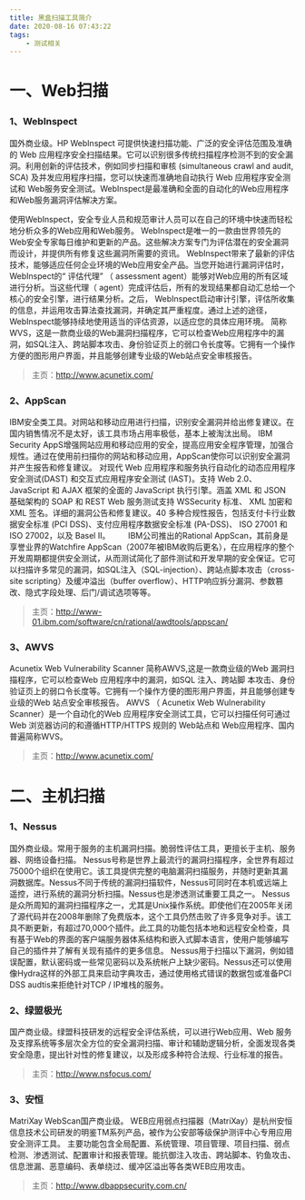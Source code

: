 ```yaml
---
title: 黑盒扫描工具简介
date: 2020-08-16 07:43:22
tags:
    - 测试相关
---
```



# 一、Web扫描
### 1、WebInspect

国外商业级。HP WebInspect 可提供快速扫描功能、广泛的安全评估范围及准确的 Web 应用程序安全扫描结果。它可以识别很多传统扫描程序检测不到的安全漏洞。利用创新的评估技术，例如同步扫描和审核 (simultaneous crawl and audit, SCA) 及并发应用程序扫描，您可以快速而准确地自动执行 Web 应用程序安全测试和 Web服务安全测试。WebInspect是最准确和全面的自动化的Web应用程序和Web服务漏洞评估解决方案。

<!--more-->

使用WebInspect，安全专业人员和规范审计人员可以在自己的环境中快速而轻松地分析众多的Web应用和Web服务。 WebInspect是唯一的一款由世界领先的Web安全专家每日维护和更新的产品。这些解决方案专门为评估潜在的安全漏洞而设计，并提供所有修复这些漏洞所需要的资讯。
WebInspect带来了最新的评估技术，能够适应任何企业环境的Web应用安全产品。当您开始进行漏洞评估时， WebInspect的“ 评估代理” （ assessment agent）能够对Web应用的所有区域进行分析。当这些代理（ agent）完成评估后，所有的发现结果都自动汇总给一个核心的安全引擎，进行结果分析。之后， WebInspect启动审计引擎，评估所收集的信息，并运用攻击算法查找漏洞，并确定其严重程度。通过上述的途径， WebInspect能够持续地使用适当的评估资源，以适应您的具体应用环境。
简称WVS，这是一款商业级的Web漏洞扫描程序，它可以检查Web应用程序中的漏洞，如SQL注入、跨站脚本攻击、身份验证页上的弱口令长度等。它拥有一个操作方便的图形用户界面，并且能够创建专业级的Web站点安全审核报告。
>主页：http://www.acunetix.com/


### 2、AppScan
IBM安全类工具。对网站和移动应用进行扫描，识别安全漏洞并给出修复建议。在国内销售情况不是太好，该工具市场占用率极低，基本上被淘汰出局。
IBM Security AppS增强网站应用和移动应用的安全，提高应用安全程序管理，加强合规性。通过在使用前扫描你的网站和移动应用，AppScan使你可以识别安全漏洞并产生报告和修复建议。
对现代 Web 应用程序和服务执行自动化的动态应用程序安全测试(DAST) 和交互式应用程序安全测试 (IAST)。支持 Web 2.0、 JavaScript 和 AJAX 框架的全面的 JavaScript 执行引擎。涵盖 XML 和 JSON 基础架构的 SOAP 和 REST Web 服务测试支持 WSSecurity 标准、 XML 加密和 XML 签名。详细的漏洞公告和修复建议。40 多种合规性报告，包括支付卡行业数据安全标准 (PCI DSS)、支付应用程序数据安全标准 (PA-DSS)、 ISO 27001 和 ISO 27002，以及 Basel II。
　　IBM公司推出的Rational AppScan，其前身是享誉业界的Watchfire AppScan（2007年被IBM收购后更名），在应用程序的整个开发周期都提供安全测试，从而测试简化了部件测试和开发早期的安全保证。它可以扫描许多常见的漏洞，如SQL注入（SQL-injection）、跨站点脚本攻击（cross-site scripting）及缓冲溢出（buffer overflow）、HTTP响应拆分漏洞、参数篡改、隐式字段处理、后门/调试选项等等。
>主页：http://www-01.ibm.com/software/cn/rational/awdtools/appscan/


### 3、AWVS
Acunetix Web Vulnerability Scanner
简称AWVS,这是一款商业级的Web 漏洞扫描程序，它可以检查Web 应用程序中的漏洞，如SQL 注入、跨站脚 本攻击、身份验证页上的弱口令长度等。它拥有一个操作方便的图形用户界面，并且能够创建专 业级的Web 站点安全审核报告。
AWVS （ Acunetix Web Wulnerability Scanner）是一个自动化的Web 应用程序安全测试工具，它可以扫描任何可通过Web 浏览器访问的和遵循HTTP/HTTPS 规则的 Web站点和 Web应用程序、国内普遍简称WVS。 
>主页：http://www.acunetix.com/


# 二、主机扫描

### 1、Nessus
国外商业级。常用于服务的主机漏洞扫描。脆弱性评估工具，更擅长于主机、服务器、网络设备扫描。
Nessus号称是世界上最流行的漏洞扫描程序，全世界有超过75000个组织在使用它。该工具提供完整的电脑漏洞扫描服务，并随时更新其漏洞数据库。Nessus不同于传统的漏洞扫描软件，Nessus可同时在本机或远端上遥控，进行系统的漏洞分析扫描。Nessus也是渗透测试重要工具之一。
Nessus是众所周知的漏洞扫描程序之一，尤其是Unix操作系统。即使他们在2005年关闭了源代码并在2008年删除了免费版本，这个工具仍然击败了许多竞争对手。该工具不断更新，有超过70,000个插件。此工具的功能包括本地和远程安全检查，具有基于Web的界面的客户端服务器体系结构和嵌入式脚本语言，使用户能够编写自己的插件并了解有关现有插件的更多信息。
Nessus用于扫描以下漏洞，例如错误配置，默认密码或一些常见密码以及系统帐户上缺少密码。Nessus还可以使用像Hydra这样的外部工具来启动字典攻击，通过使用格式错误的数据包或准备PCI DSS audtis来拒绝针对TCP / IP堆栈的服务。


### 2、绿盟极光
国产商业级。绿盟科技研发的远程安全评估系统，可以进行Web应用、Web 服务及支撑系统等多层次全方位的安全漏洞扫描、审计和辅助逻辑分析，全面发现各类安全隐患，提出针对性的修复建议，以及形成多种符合法规、行业标准的报告。
>主页：http://www.nsfocus.com/


### 3、安恒 
MatriXay WebScan国产商业级。
WEB应用弱点扫描器（MatriXay）是杭州安恒信息技术公司研发的明鉴TM系列产品，被作为公安部等级保护测评中心专用应用安全测评工具。
主要功能包含全局配置、系统管理、项目管理、项目扫描、弱点检测、渗透测试、配置审计和报表管理。能抗御注入攻击、跨站脚本、钓鱼攻击、信息泄漏、恶意编码、表单绕过、缓冲区溢出等各类WEB应用攻击。
>主页：http://www.dbappsecurity.com.cn/

